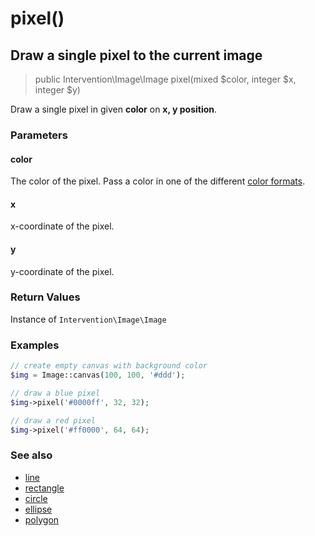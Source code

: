 # pixel()
## Draw a single pixel to the current image

> public Intervention\Image\Image pixel(mixed $color, integer $x, integer $y)

Draw a single pixel in given **color** on **x, y position**.

### Parameters

#### color
The color of the pixel. Pass a color in one of the different [color formats](/getting_started/formats).

#### x
x-coordinate of the pixel.

#### y
y-coordinate of the pixel.

### Return Values
Instance of `Intervention\Image\Image`

### Examples

```php
// create empty canvas with background color
$img = Image::canvas(100, 100, '#ddd');

// draw a blue pixel
$img->pixel('#0000ff', 32, 32);

// draw a red pixel
$img->pixel('#ff0000', 64, 64);
```

### See also

- [line](/v2/api/line)
- [rectangle](/v2/api/rectangle)
- [circle](/v2/api/circle)
- [ellipse](/v2/api/ellipse)
- [polygon](/v2/api/polygon)

